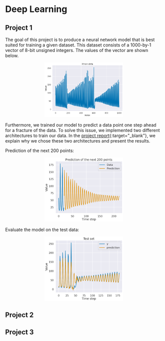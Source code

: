 # Deep Learning


## Project 1
The goal of this project is to produce a neural network model that is best suited for training a given dataset. This dataset consists of a 1000-by-1 vector of 8-bit unsigned integers. The values of the vector are shown below.

<p align="center">
 <img src="https://github.com/AlexandraDI/Deep_Learning/blob/main/Project_1/figure1.png" alt="zigzag" width="50%" height="50%" />  
</p>

Furthermore, we trained our model to predict a data point one step ahead for a fracture of the data. To solve this issue, we implemented two different architectures to train our data. In the [project report](https://github.com/AlexandraDI/Deep_Learning/blob/main/Project_1/DL_Assignment_1.pdf){:target="_blank"}, we explain why we chose these two architectures and present the results.

Prediction of the next 200 points:

<p align="center">
 <img src="https://github.com/AlexandraDI/Deep_Learning/blob/main/Project_1/figure2.png" alt="zigzag" width="50%" height="50%" />  
</p>

Evaluate the model on the test data:

<p align="center">
 <img src="https://github.com/AlexandraDI/Deep_Learning/blob/main/Project_1/figure3.png" alt="zigzag" width="50%" height="50%" />  
</p>

## Project 2

## Project 3
